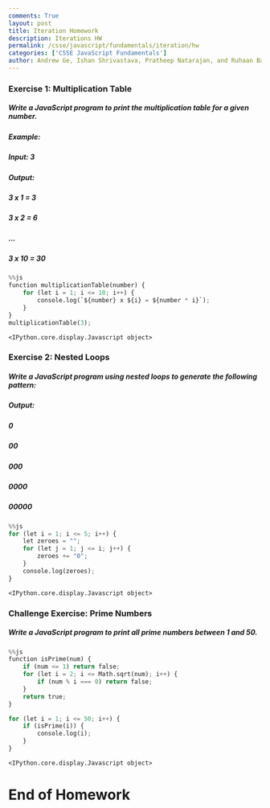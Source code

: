 ```yaml
---
comments: True
layout: post
title: Iteration Homework
description: Iterations HW
permalink: /csse/javascript/fundamentals/iteration/hw
categories: ['CSSE JavaScript Fundamentals']
author: Andrew Ge, Ishan Shrivastava, Pratheep Natarajan, and Ruhaan Bansal
---
```


### Exercise 1: Multiplication Table
##### Write a JavaScript program to print the multiplication table for a given number.

##### Example:
##### Input: 3
##### Output:
##### 3 x 1 = 3
##### 3 x 2 = 6
##### ...
##### 3 x 10 = 30


```python
%%js
function multiplicationTable(number) {
    for (let i = 1; i <= 10; i++) {
        console.log(`${number} x ${i} = ${number * i}`);
    }
}
multiplicationTable(3);
```


    <IPython.core.display.Javascript object>


### Exercise 2: Nested Loops
##### Write a JavaScript program using nested loops to generate the following pattern:

##### Output:
##### 0
##### 00
##### 000
##### 0000
##### 00000


```python
%%js 
for (let i = 1; i <= 5; i++) {
    let zeroes = "";
    for (let j = 1; j <= i; j++) {
        zeroes += "0";
    }
    console.log(zeroes);
}
```


    <IPython.core.display.Javascript object>


### Challenge Exercise: Prime Numbers
##### Write a JavaScript program to print all prime numbers between 1 and 50.


```python
%%js 
function isPrime(num) {
    if (num <= 1) return false;
    for (let i = 2; i <= Math.sqrt(num); i++) {
        if (num % i === 0) return false;
    }
    return true;
}

for (let i = 1; i <= 50; i++) {
    if (isPrime(i)) {
        console.log(i);
    }
}
```


    <IPython.core.display.Javascript object>


# End of Homework
